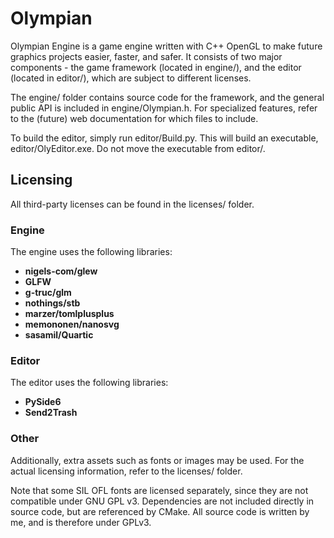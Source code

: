 # Olympian
Olympian Engine is a game engine written with C++ OpenGL to make future graphics projects easier, faster, and safer. It consists of two major components - the game framework (located in engine/), and the editor (located in editor/), which are subject to different licenses.

The engine/ folder contains source code for the framework, and the general public API is included in engine/Olympian.h. For specialized features, refer to the (future) web documentation for which files to include.

To build the editor, simply run editor/Build.py. This will build an executable, editor/OlyEditor.exe. Do not move the executable from editor/.

## Licensing

All third-party licenses can be found in the licenses/ folder.

### Engine

The engine uses the following libraries:

- **nigels-com/glew**
- **GLFW**
- **g-truc/glm**
- **nothings/stb**
- **marzer/tomlplusplus**
- **memononen/nanosvg**
- **sasamil/Quartic**

### Editor

The editor uses the following libraries:

- **PySide6**
- **Send2Trash**

### Other

Additionally, extra assets such as fonts or images may be used. For the actual licensing information, refer to the licenses/ folder.

Note that some SIL OFL fonts are licensed separately, since they are not compatible under GNU GPL v3. Dependencies are not included directly in source code, but are referenced by CMake. All source code is written by me, and is therefore under GPLv3.
